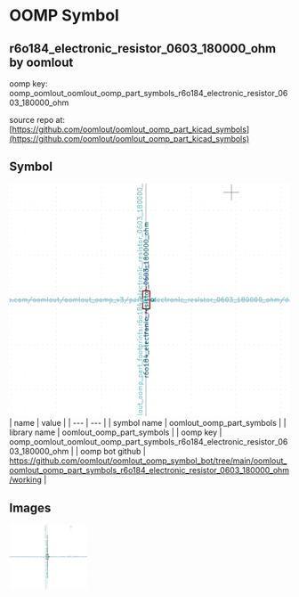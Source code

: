 # OOMP Symbol  
## r6o184_electronic_resistor_0603_180000_ohm  by oomlout  
  
oomp key: oomp_oomlout_oomlout_oomp_part_symbols_r6o184_electronic_resistor_0603_180000_ohm  
  
source repo at: [https://github.com/oomlout/oomlout_oomp_part_kicad_symbols](https://github.com/oomlout/oomlout_oomp_part_kicad_symbols)  
## Symbol  
  
[![working.png](working_600.png)](working.png)  
| name | value | 
| --- | --- | 
| symbol name | oomlout_oomp_part_symbols | 
| library name | oomlout_oomp_part_symbols | 
| oomp key | oomp_oomlout_oomlout_oomp_part_symbols_r6o184_electronic_resistor_0603_180000_ohm | 
| oomp bot github | https://github.com/oomlout/oomlout_oomp_symbol_bot/tree/main/oomlout_oomlout_oomp_part_symbols_r6o184_electronic_resistor_0603_180000_ohm/working | 
## Images  
  
[![working.png](working_140.png)](working.png)  
